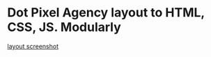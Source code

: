 # Dot Pixel Agency layout to HTML, CSS, JS. Modularly

[layout screenshot](https://github.com/UniBreakfast/dot-pixel-agency-dashboard-999/blob/master/dashboard-1600x1137.png?raw=true)
